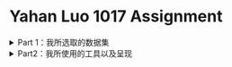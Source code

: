 
# Yahan Luo 1017 Assignment
<details>
<summary>Part 1：我所选取的数据集</summary>
  
* 我所选取的数据集是纽约市Airbnb的数据，它发布于两个月之前，数据评分到达10分（well documented）。数据包内部包括一份CSV文件和一张纽约市的地图。
* ![NY Ab](https://github.com/YahanLuo/2019-Visual-Data-Journalism/blob/master/Assignment%201017/NYAbsource.png)
* 我在八月份刚刚去纽约旅游了十天，其黄金地段高昂的酒店价格给我留下了难以磨灭的心理阴影。所以，我想用这份数据看一看，是否能用法拉盛的宾馆价格住到曼哈顿的民宿？还是说天下的乌鸦一般黑，Airbnb和hotel的价格不相上下？
* 打开 CSV文件，我发现这份文件里包含十六个变量，它们分别是：房间id、房间名、房主id、房主名、街区、街区所在片区、经度、维度、房间种类、价格、最短租赁天数、总浏览量、最近一次浏览记录、月均浏览量、每年可住天数。还有一个变量我没看懂，叫做calculated_host_listings_count。
* 整个文件包含48895条数据，毕竟纽约也是个旅游城市，拥有这么多家Airbnb也是情理之中的事情。我仗着自己电脑性能好，决定把这五万条数据都用上。
* 但很快，我就意识到了什么叫“莽夫之勇”。
</details>

<details>
 <summary>Part2：我所使用的工具以及呈现</summary>

* 我选择的呈现工具有Tableau，数可视，镝数，BDP。（我原本也想用Echarts来着，但是它复杂的编辑过程吓退了我。）

* 下面我将从不同类别数据的呈现的角度，整理我的呈现内容以及感想：
  
  ### 所在位置
  * 这是纽约Airbnb所在的区域位置条形图；
  * ![ny ab](https://github.com/YahanLuo/2019-Visual-Data-Journalism/blob/master/Assignment%201017/AirbnbLocation.png)
  * 我尝试在地图上用直观的方式标注Airbnb的位置，企图看出是否存在中心点。然而，我低估了五万个数据的力量————整个曼哈顿被密密麻麻地覆盖着，根本看不出任何的集中区域；
  * ![ny ab](https://github.com/YahanLuo/2019-Visual-Data-Journalism/blob/master/Assignment%201017/NYAblocation.png)
  * 我没死心，又企图在地图上表明街区。然而，我忘记了街区本来就是一个地理元素，在地图上标注出来没有任何的作用。只得到一张花花绿绿的纽约街区地图。
  * ![nyab](https://github.com/YahanLuo/2019-Visual-Data-Journalism/blob/master/Assignment%201017/NYab%20neighborhood.png)
  
   ### 价格
   * 价格是呈现的重头戏，我决心用好几种方法呈现：地图散点图，热力图，地图条形图。
   * 首先，我在Tableau中做出了第一份散点图。然而效果很不理想。本来的颜色是从黄色到红色渐变，但地图上大部分点都是黄色的且分布过于密集，几乎看不出价格的差别。（就跟上面那张黄色点点差不多）我仔细回想，发现纽约Airbnb的价格区间比较特殊————
   * ![nyab](https://github.com/YahanLuo/2019-Visual-Data-Journalism/blob/master/Assignment%201017/price%20range.png)
   * 如果将红色设置为最高价格————也就是一万美元；那么大部分Airbnb都呈现黄色的“低价”是肯定的。于是，我做出了一些调整：把红色设置为五百美元（再往上就是我住不起的地方），把点的半径调小，不透明度降低，最后得到如下的价格散点图：
   * ![nyab](https://github.com/YahanLuo/2019-Visual-Data-Journalism/blob/master/Assignment%201017/price%201.png)
   * 下面是用BDP生成的价格热力图。
   * ![nyab](https://github.com/YahanLuo/2019-Visual-Data-Journalism/blob/master/Assignment%201017/price%20heat.png)
   * 就在我研究热力图时，BDP同一类别下的另一个图标吸引了我————地图条形图。说实话我觉得它长得很丑且非常诡异，但是我发现这个图表竟然可以比较友好地展现之前被我牺牲掉的极高值：
   * ![nyab](https://github.com/YahanLuo/2019-Visual-Data-Journalism/blob/master/Assignment%201017/price%20bar.png)
 
  
